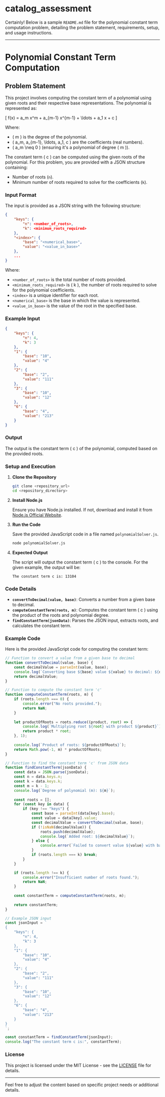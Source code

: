 # catalog_assessment

Certainly! Below is a sample `README.md` file for the polynomial constant term computation problem, detailing the problem statement, requirements, setup, and usage instructions.

---

# Polynomial Constant Term Computation

## Problem Statement

This project involves computing the constant term of a polynomial using given roots and their respective base representations. The polynomial is represented as:

\[ f(x) = a_m x^m + a_{m-1} x^{m-1} + \ldots + a_1 x + c \]

Where:
- \( m \) is the degree of the polynomial.
- \( a_m, a_{m-1}, \ldots, a_1, c \) are the coefficients (real numbers).
- \( a_m \neq 0 \) (ensuring it's a polynomial of degree \( m \)).

The constant term \( c \) can be computed using the given roots of the polynomial. For this problem, you are provided with a JSON structure containing:
- Number of roots (`n`).
- Minimum number of roots required to solve for the coefficients (`k`).

### Input Format

The input is provided as a JSON string with the following structure:

```json
{
    "keys": {
        "n": <number_of_roots>,
        "k": <minimum_roots_required>
    },
    "<index>": {
        "base": "<numerical_base>",
        "value": "<value_in_base>"
    },
    ...
}
```

Where:
- `<number_of_roots>` is the total number of roots provided.
- `<minimum_roots_required>` is \( k \), the number of roots required to solve for the polynomial coefficients.
- `<index>` is a unique identifier for each root.
- `<numerical_base>` is the base in which the value is represented.
- `<value_in_base>` is the value of the root in the specified base.

### Example Input

```json
{
    "keys": {
        "n": 4,
        "k": 3
    },
    "1": {
        "base": "10",
        "value": "4"
    },
    "2": {
        "base": "2",
        "value": "111"
    },
    "3": {
        "base": "10",
        "value": "12"
    },
    "6": {
        "base": "4",
        "value": "213"
    }
}
```

### Output

The output is the constant term \( c \) of the polynomial, computed based on the provided roots.

### Setup and Execution

1. **Clone the Repository**

   ```bash
   git clone <repository_url>
   cd <repository_directory>
   ```

2. **Install Node.js**

   Ensure you have Node.js installed. If not, download and install it from [Node.js Official Website](https://nodejs.org/).

3. **Run the Code**

   Save the provided JavaScript code in a file named `polynomialSolver.js`.

   ```bash
   node polynomialSolver.js
   ```

4. **Expected Output**

   The script will output the constant term \( c \) to the console. For the given example, the output will be:

   ```
   The constant term c is: 13104
   ```

### Code Details

- **`convertToDecimal(value, base)`**: Converts a number from a given base to decimal.
- **`computeConstantTerm(roots, m)`**: Computes the constant term \( c \) using the product of the roots and polynomial degree.
- **`findConstantTerm(jsonData)`**: Parses the JSON input, extracts roots, and calculates the constant term.

### Example Code

Here is the provided JavaScript code for computing the constant term:

```javascript
// Function to convert a value from a given base to decimal
function convertToDecimal(value, base) {
    const decimalValue = parseInt(value, base);
    console.log(`Converting base ${base} value ${value} to decimal: ${decimalValue}`);
    return decimalValue;
}

// Function to compute the constant term 'c'
function computeConstantTerm(roots, m) {
    if (roots.length === 0) {
        console.error("No roots provided.");
        return NaN;
    }
    
    let productOfRoots = roots.reduce((product, root) => {
        console.log(`Multiplying root ${root} with product ${product}`);
        return product * root;
    }, 1);
    
    console.log(`Product of roots: ${productOfRoots}`);
    return Math.pow(-1, m) * productOfRoots;
}

// Function to find the constant term 'c' from JSON data
function findConstantTerm(jsonData) {
    const data = JSON.parse(jsonData);
    const n = data.keys.n;
    const k = data.keys.k;
    const m = k - 1;
    console.log(`Degree of polynomial (m): ${m}`);
   
    const roots = [];
    for (const key in data) {
        if (key !== "keys") {
            const base = parseInt(data[key].base);
            const value = data[key].value;
            const decimalValue = convertToDecimal(value, base);
            if (!isNaN(decimalValue)) {
                roots.push(decimalValue);
                console.log(`Added root: ${decimalValue}`);
            } else {
                console.error(`Failed to convert value ${value} with base ${base} to decimal.`);
            }
            if (roots.length === k) break;
        }
    }

    if (roots.length !== k) {
        console.error("Insufficient number of roots found.");
        return NaN;
    }
   
    const constantTerm = computeConstantTerm(roots, m);
   
    return constantTerm;
}

// Example JSON input
const jsonInput = `
{
    "keys": {
        "n": 4,
        "k": 3
    },
    "1": {
        "base": "10",
        "value": "4"
    },
    "2": {
        "base": "2",
        "value": "111"
    },
    "3": {
        "base": "10",
        "value": "12"
    },
    "6": {
        "base": "4",
        "value": "213"
    }
}
`;

const constantTerm = findConstantTerm(jsonInput);
console.log("The constant term c is:", constantTerm);
```

### License

This project is licensed under the MIT License - see the [LICENSE](LICENSE) file for details.

---

Feel free to adjust the content based on specific project needs or additional details.
